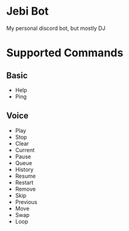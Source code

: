 # Jebi Bot

My personal discord bot, but mostly DJ

# Supported Commands

## Basic

 - Help
 - Ping 

## Voice

 - Play
 - Stop
 - Clear
 - Current
 - Pause
 - Queue
 - History
 - Resume
 - Restart
 - Remove
 - Skip
 - Previous
 - Move
 - Swap
 - Loop
